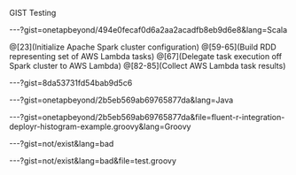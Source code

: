 GIST Testing

---?gist=onetapbeyond/494e0fecaf0d6a2aa2acadfb8eb9d6e8&lang=Scala

@[23](Initialize Apache Spark cluster configuration)
@[59-65](Build RDD representing set of AWS Lambda tasks)
@[67](Delegate task execution off Spark cluster to AWS Lambda)
@[82-85](Collect AWS Lambda task results)

---?gist=8da53731fd54bab9d5c6

---?gist=onetapbeyond/2b5eb569ab69765877da&lang=Java

---?gist=onetapbeyond/2b5eb569ab69765877da&file=fluent-r-integration-deployr-histogram-example.groovy&lang=Groovy

---?gist=not/exist&lang=bad

---?gist=not/exist&lang=bad&file=test.groovy

